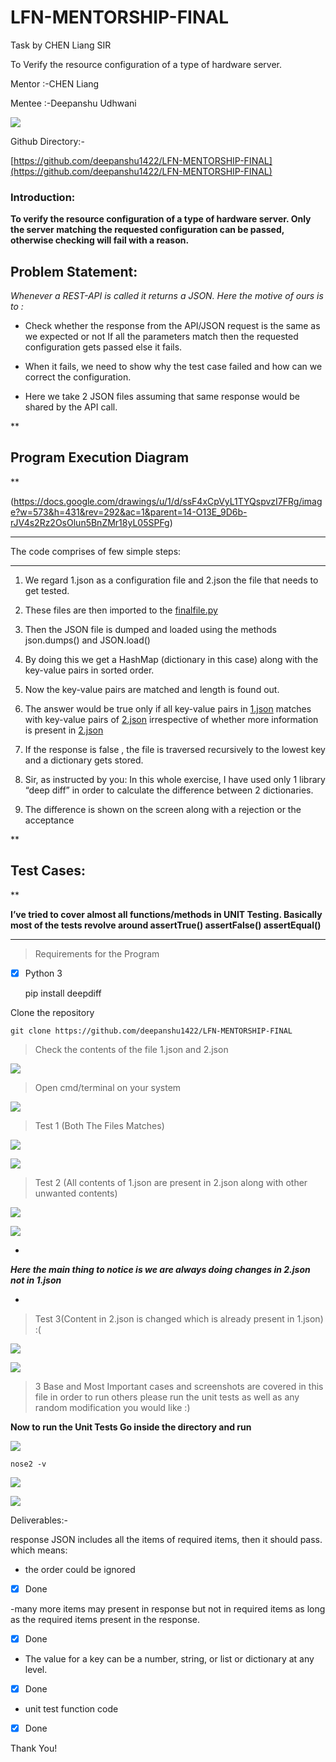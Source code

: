 # LFN-MENTORSHIP-FINAL
Task by CHEN Liang SIR

To Verify the resource configuration of a type of hardware server.

Mentor :-CHEN Liang

Mentee :-Deepanshu Udhwani

  
  
  
  
  
  
  
  
![](https://lh6.googleusercontent.com/bqakPWHwi5g_Vf7v1o_etBw610eUNO63PKEi0LZVRmRrrzEADuzMoDR976cdhkFMOcOqd4uFiCjUXHLCdvTDWpmlqzFdavcLmQeBF37fVt6HdzvrUmb201z6QZxIkG8uM-NlIh51)  
  
  
  
  
  
  
  
  
  
  

Github Directory:-

[https://github.com/deepanshu1422/LFN-MENTORSHIP-FINAL](https://github.com/deepanshu1422/LFN-MENTORSHIP-FINAL)

  
  
  

### Introduction:

**To verify the resource configuration of a type of hardware server.
Only the server matching the requested configuration can be passed, otherwise checking will fail with a reason.**

  
  
  

## Problem Statement:

*Whenever a REST-API is called it returns a JSON. Here the motive of ours is to :*

  

-   Check whether the response from the API/JSON request is the same as we expected or not If all the parameters match then the requested configuration gets passed else it fails.
    

  

-   When it fails, we need to show why the test case failed and how can we correct the configuration.
    

  

-   Here we take 2 JSON files assuming that same response would be shared by the API call.
    

  
  
  
  
  
  
  
  
  
  
  

**

## Program Execution Diagram

**

  
(https://docs.google.com/drawings/u/1/d/ssF4xCpVyL1TYQspvzI7FRg/image?w=573&h=431&rev=292&ac=1&parent=14-O13E_9D6b-rJV4s2Rz2OsOlun5BnZMr18yL05SPFg)  
  
  
  
  
  
  

***

The code comprises of few simple steps:

***

  

1.  We regard 1.json as a configuration file and 2.json the file that needs to get tested.
    
2.  These files are then imported to the [finalfile.py](https://github.com/deepanshu1422/LFN-MENTORSHIP-FINAL/blob/master/finalfile.py)
    
3.  Then the JSON file is dumped and loaded using the methods json.dumps() and JSON.load()
    
4.  By doing this we get a HashMap (dictionary in this case) along with the key-value pairs in sorted order.
    
5.  Now the key-value pairs are matched and length is found out.
    
6.  The answer would be true only if all key-value pairs in [1.json](https://github.com/deepanshu1422/LFN-MENTORSHIP-FINAL/blob/master/1.json) matches with key-value pairs of [2.json](https://github.com/deepanshu1422/LFN-MENTORSHIP-FINAL/blob/master/2.json) irrespective of whether more information is present in [2.json](https://github.com/deepanshu1422/LFN-MENTORSHIP-FINAL/blob/master/2.json)
    
7.  If the response is false , the file is traversed recursively to the lowest key and a dictionary gets stored.
    
8.  Sir, as instructed by you: In this whole exercise, I have used only 1 library “deep diff” in order to calculate the difference between 2 dictionaries.
    
9.  The difference is shown on the screen along with a rejection or the acceptance 
    

  
  

**

## Test Cases:

**

  

****I’ve tried to cover almost all functions/methods in UNIT Testing.
Basically most of the tests revolve around assertTrue() assertFalse() assertEqual()****

  
  

----------------------------------------------------------------------------------------------------

  
  

> Requirements for the Program

 - [x] Python 3

    pip install deepdiff

  
  

Clone the repository

    git clone https://github.com/deepanshu1422/LFN-MENTORSHIP-FINAL

  
  
  
  
  
  
  
  

> Check the contents of the file 1.json and 2.json

![](https://lh6.googleusercontent.com/l0lh6LGUd9eHNqECwz7JgS8weh6S_ZwyIpJnYIsxuxSwekMZA_AFgtPt_ZBuhd00wawIKChhGgeW4YU0D5YlH5UI0DVeqEJKN9zGA877LbH9aWXg16ykmKBqhtE__gsr9EX2uaSX)

  
  
  
  
  

> Open cmd/terminal on your system

![](https://lh5.googleusercontent.com/f5pAUJQCbHZit-R4_X-Fe1VVWUTP4IxAPEDyQn6wWsKSRNSaDQucvvO6UteC4mQyV2l45yt6rn3sCznUKYy0xsEX8H3kWYO_cIkZBc87DDn_gypn6wBnmI-PBO5W0uJitXh7j3mW)

  

> Test 1 (Both The Files Matches)

![](https://lh5.googleusercontent.com/V5LQKigmxmu9X7FdfsjRWYOf1VW0xZH7ilSrWNV5cVm2QqAALHg5g-t79S2dYSW3xm9TRxp7pObX_8xpaZONPosU3w5gJPGfotN7xudcxzjMoRbXYVeHoanepiTm6alLiyR6Keoh)

![](https://lh4.googleusercontent.com/HeMEEmvy0Rxw0TRUK2vTCza5Gsz2jd7XtGzeAy9mXTY0drm9zWbFJbzTA889D0FAi4cJ19YTdlrLK8JzFgyIaA2n0dI7ecvRsaTg3kkKDcEgV2bGyOr538cAXN3YYe8iUOmZZTGa)

  
  
  
  
  
  
  
  
  
  
  
  
  

> Test 2 (All contents of 1.json are present in 2.json along with other
> unwanted contents)

![](https://lh6.googleusercontent.com/KNfUfqdTMnzr7P8PJr6mQTT-CsH3PWWhIQrKPqrzmM4vDKmAYi9Pce7JoYAyqtCSEwqHVUbdQfVh-g4iWUC6x5Me-wtwMMw7Brj-qLATpqIuoGOc3FhQ0TEYp1EqUJMjtVB5SIBe)

![](https://lh6.googleusercontent.com/8c_UdgMkafT_mBCFdP3UNpotUxGatJwkFVaC2hML49Vr-7B5mBWX_5Eo_j-ivRrfffsYtiUZbIJ-OrZaI8xyGrPbsjSYD1qE-NiXJ4OCqVuwyrf76S0trfNNf-Tf8JtgRJ5vnpCI)

  
  
  
  

*

***Here the main thing to notice is we are always doing changes in 2.json not in 1.json***

*

  
  
  
  
  
  

> Test 3(Content in 2.json is changed which is already present in
> 1.json) :(

  

![](https://lh4.googleusercontent.com/GT5gEgQiPFOjpkXuD4hfBgn0uZrDf8HX3yp8RX8DA3wpWC6QOCVkTzET8VhcR9VVKXAJZgqTz4FdY0utc59TLKH5vQEZmkjl2c2Nl-ph5yWccHi-MDCo5F6gLieKjMXQAc-Rq0zA)

![](https://lh4.googleusercontent.com/k3-jDdnpkMmP1Pfh-TSaS08ICnu0noKu7azqV4w2Zm_mag3sa1GPbEnb8JGj2hP3Z4glPoG1FRdnUPReySKD1irhuqStrLXVZr-0nBlibznGo70Yw3qpXm9py95B1zMVhhWGeTOq)

  

> 3 Base and Most Important cases and screenshots are covered in this
> file in order to run others please run the unit tests as well as any
> random modification you would like :)

  
  
  
  
  
  

**Now to run the Unit Tests
Go inside the directory and run**

![](https://lh5.googleusercontent.com/DDq5qmaTv0Xeo3iWlq6ZKcJ43aCH2m3Drnu_C2_0Z0-y8jxIBiE8feLcQpK8TirVHJ5PPjn5r0gDqQRaTi2lRAjx8vFW8LyQ0UdyZP7fxpowJKOIfXJ_i2vECuKGnjfm-2_xG08a)

    nose2 -v

![](https://lh6.googleusercontent.com/4AWLYW-lFM-EQ7MF1OZZS7KHqaNyZ0labmpjtCJpeW78KhZhduuUzjt6DWxoWQa1vEoPC6XONL_gdF0DIgHFylN8LvtnAiyHMxewWpD_15mOBuYW6FqHVLWoMRJ-rXJCCHk0hc-e)

  

![](https://lh3.googleusercontent.com/cNpDlj8JGUFJMwSWQFiQTXGeE8AoDOJZsKYKledaaRq5w7IZ9jd5lN0VKRSjObaXp39juFAS7TGED3KAIVWUcx8Gf9IQF2QotYFaVNU8GJbOsVdKY1X-QriR15HhDN0bqLA7cYtO)

  
  

Deliverables:-

response JSON includes all the items of required items, then it should pass. which means:

- the order could be ignored     
 - [x] Done

-many more items may present in response but not in required items as long as the required items present in the response.

 - [x] Done

- The value for a key can be a number, string, or list or dictionary at any level.

 - [x] Done
- unit test function code

 - [x] Done


Thank You!
